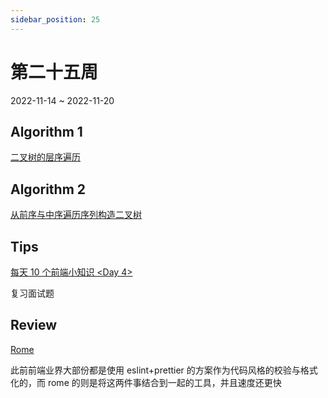 ```yaml
---
sidebar_position: 25
---
```


# 第二十五周

2022-11-14 ~ 2022-11-20

## Algorithm 1

[二叉树的层序遍历](/leetcode/binary-tree-level-order-traversal/)

## Algorithm 2

[从前序与中序遍历序列构造二叉树](/leetcode/construct-binary-tree-from-preorder-and-inorder-traversal/)

## Tips

[每天 10 个前端小知识 <Day 4\>](https://juejin.cn/post/7127929680501571591)

复习面试题

## Review

[Rome](https://rome.tools/)

此前前端业界大部份都是使用 eslint+prettier 的方案作为代码风格的校验与格式化的，而 rome 的则是将这两件事结合到一起的工具，并且速度还更快

